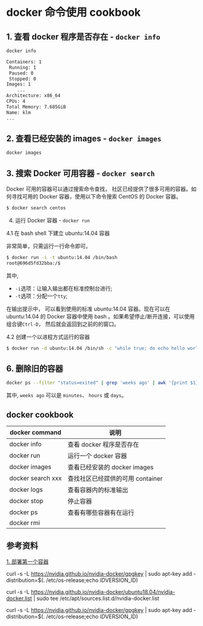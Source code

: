 # docker 命令使用 cookbook

## 1. 查看 docker 程序是否存在 - `docker info`    

```bash
docker info

Containers: 1
 Running: 1
 Paused: 0
 Stopped: 0
Images: 1
	...
Architecture: x86_64
CPUs: 4
Total Memory: 7.685GiB
Name: klm
...
```

## 2. 查看已经安装的 images - `docker images`    

```bash
docker images
```

## 3. 搜索 Docker 可用容器 - `docker search`      

Docker 可用的容器可以通过搜索命令查找， 社区已经提供了很多可用的容器。如何寻找可用的 Docker 容器，使用以下命令搜索 CentOS 的 Docker 容器。   

```bash
$ docker search centos
```

4. 运行 Docker 容器 - `docker run`  

4.1 在 bash shell 下建立 ubuntu:14.04 容器    

非常简单，只需运行一行命令即可。  

```bash
$ docker run -i -t ubuntu:14.04 /bin/bash
root@696d5fd32bba:/$
```

其中,  
- `-i`选项：让输入输出都在标准控制台进行; 
- `-t`选项：分配一个`tty`; 

在输出提示中， 可以看到使用的标准 ubuntu:14.04 容器。现在可以在 ubuntu:14.04 的 Docker 容器中使用 bash 。如果希望停止/断开连接，可以使用组合键`Ctrl-D`， 然后就会返回到之前的的窗口。   

4.2 创建一个以进程方式运行的容器    

```bash
$ docker run -d ubuntu:14.04 /bin/sh -c "while true; do echo hello world; sleep 1; done"
```

## 6. 删除旧的容器     

```bash
docker ps --filter "status=exited" | grep 'weeks ago' | awk '{print $1}' | xargs --no-run-if-empty docker rm
```

其中, `weeks ago` 可以是 `minutes`、 `hours` 或 `days`。    

## docker cookbook

|docker command|    说明|
|----|------|
|docker info|查看 docker 程序是否存在|    
|docker run|运行一个 docker 容器|    
|docker images|查看已经安装的 docker images |    
|docker search xxx|查找社区已经提供的可用 container |  
|docker logs|查看容器内的标准输出|     
|docker stop|停止容器|      
|docker ps|查看有哪些容器有在运行|     
|docker rmi||     

## 参考资料  

[1. 部署第一个容器](http://guide.daocloud.io/dcs/3-9152643.html)   

curl -s -L https://nvidia.github.io/nvidia-docker/gpgkey |  sudo apt-key add - distribution=$(. /etc/os-release;echo $ID$VERSION_ID) 

curl -s -L https://nvidia.github.io/nvidia-docker/ubuntu18.04/nvidia-docker.list | sudo tee /etc/apt/sources.list.d/nvidia-docker.list

curl -s -L https://nvidia.github.io/nvidia-docker/gpgkey | sudo apt-key add -distribution=$(. /etc/os-release;echo $ID$VERSION_ID)
